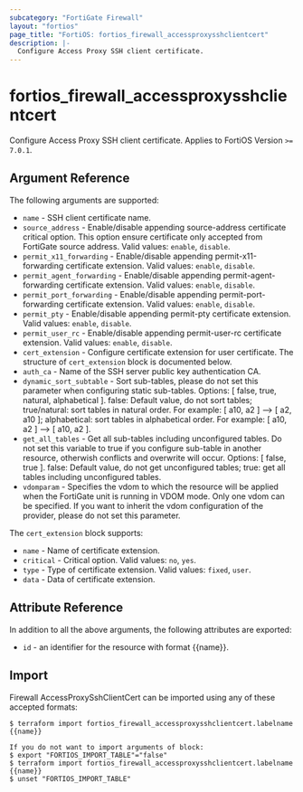 ```yaml
---
subcategory: "FortiGate Firewall"
layout: "fortios"
page_title: "FortiOS: fortios_firewall_accessproxysshclientcert"
description: |-
  Configure Access Proxy SSH client certificate.
---
```


# fortios_firewall_accessproxysshclientcert
Configure Access Proxy SSH client certificate. Applies to FortiOS Version `>= 7.0.1`.

## Argument Reference

The following arguments are supported:

* `name` - SSH client certificate name.
* `source_address` - Enable/disable appending source-address certificate critical option. This option ensure certificate only accepted from FortiGate source address. Valid values: `enable`, `disable`.
* `permit_x11_forwarding` - Enable/disable appending permit-x11-forwarding certificate extension. Valid values: `enable`, `disable`.
* `permit_agent_forwarding` - Enable/disable appending permit-agent-forwarding certificate extension. Valid values: `enable`, `disable`.
* `permit_port_forwarding` - Enable/disable appending permit-port-forwarding certificate extension. Valid values: `enable`, `disable`.
* `permit_pty` - Enable/disable appending permit-pty certificate extension. Valid values: `enable`, `disable`.
* `permit_user_rc` - Enable/disable appending permit-user-rc certificate extension. Valid values: `enable`, `disable`.
* `cert_extension` - Configure certificate extension for user certificate. The structure of `cert_extension` block is documented below.
* `auth_ca` - Name of the SSH server public key authentication CA.
* `dynamic_sort_subtable` - Sort sub-tables, please do not set this parameter when configuring static sub-tables. Options: [ false, true, natural, alphabetical ]. false: Default value, do not sort tables; true/natural: sort tables in natural order. For example: [ a10, a2 ] --> [ a2, a10 ]; alphabetical: sort tables in alphabetical order. For example: [ a10, a2 ] --> [ a10, a2 ].
* `get_all_tables` - Get all sub-tables including unconfigured tables. Do not set this variable to true if you configure sub-table in another resource, otherwish conflicts and overwrite will occur. Options: [ false, true ]. false: Default value, do not get unconfigured tables; true: get all tables including unconfigured tables. 
* `vdomparam` - Specifies the vdom to which the resource will be applied when the FortiGate unit is running in VDOM mode. Only one vdom can be specified. If you want to inherit the vdom configuration of the provider, please do not set this parameter.

The `cert_extension` block supports:

* `name` - Name of certificate extension.
* `critical` - Critical option. Valid values: `no`, `yes`.
* `type` - Type of certificate extension. Valid values: `fixed`, `user`.
* `data` - Data of certificate extension.


## Attribute Reference

In addition to all the above arguments, the following attributes are exported:
* `id` - an identifier for the resource with format {{name}}.

## Import

Firewall AccessProxySshClientCert can be imported using any of these accepted formats:
```
$ terraform import fortios_firewall_accessproxysshclientcert.labelname {{name}}

If you do not want to import arguments of block:
$ export "FORTIOS_IMPORT_TABLE"="false"
$ terraform import fortios_firewall_accessproxysshclientcert.labelname {{name}}
$ unset "FORTIOS_IMPORT_TABLE"
```

